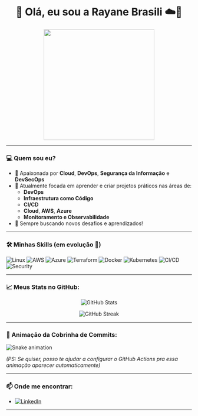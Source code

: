 <h1 align="center">👋 Olá, eu sou a Rayane Brasili ☁️🔐</h1>

<p align="center">
  <img src="https://media.giphy.com/media/L8K62iTDkzGX6/giphy.gif" width="300" />
</p>

---

### 💻 Quem sou eu?

- 🔎 Apaixonada por **Cloud**, **DevOps**, **Segurança da Informação** e **DevSecOps**
- 🎯 Atualmente focada em aprender e criar projetos práticos nas áreas de:
  - **DevOps**
  - **Infraestrutura como Código**
  - **CI/CD**
  - **Cloud**, **AWS**, **Azure**
  - **Monitoramento e Observabilidade**
- 🚀 Sempre buscando novos desafios e aprendizados!

---

### 🛠️ Minhas Skills (em evolução 🚀)

![Linux](https://img.shields.io/badge/Linux-80%25-green)
![AWS](https://img.shields.io/badge/AWS-70%25-yellowgreen)
![Azure](https://img.shields.io/badge/Azure-60%25-yellow)
![Terraform](https://img.shields.io/badge/Terraform-75%25-lightgrey)
![Docker](https://img.shields.io/badge/Docker-70%25-blue)
![Kubernetes](https://img.shields.io/badge/Kubernetes-60%25-blueviolet)
![CI/CD](https://img.shields.io/badge/CI/CD-65%25-orange)
![Security](https://img.shields.io/badge/Security-70%25-red)

---

### 📈 Meus Stats no GitHub:

<p align="center">
  <img src="https://github-readme-stats.vercel.app/api?username=rayane-brasili&show_icons=true&theme=radical" alt="GitHub Stats"/>
</p>

<p align="center">
  <img src="https://github-readme-streak-stats.herokuapp.com/?user=rayane-brasili&theme=radical" alt="GitHub Streak"/>
</p>

---

### 🐍 Animação da Cobrinha de Commits:

![Snake animation](https://github.com/rayane-brasili/rayane-brasili/blob/output/github-contribution-grid-snake.svg)

*(PS: Se quiser, posso te ajudar a configurar o GitHub Actions pra essa animação aparecer automaticamente)*

---

### 📫 Onde me encontrar:

- [![LinkedIn](https://img.shields.io/badge/LinkedIn-0077B5?style=flat&logo=linkedin&logoColor=white)](https://www.linkedin.com/in/seu-linkedin-aqui)
---


